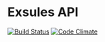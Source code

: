 # Exsules API

[![Build Status](https://travis-ci.org/exsules/exsules-api.svg?branch=master)](https://travis-ci.org/exsules/exsules-api)
[![Code Climate](https://codeclimate.com/github/exsules/exsules-api/badges/gpa.svg)](https://codeclimate.com/github/exsules/exsules-api)
